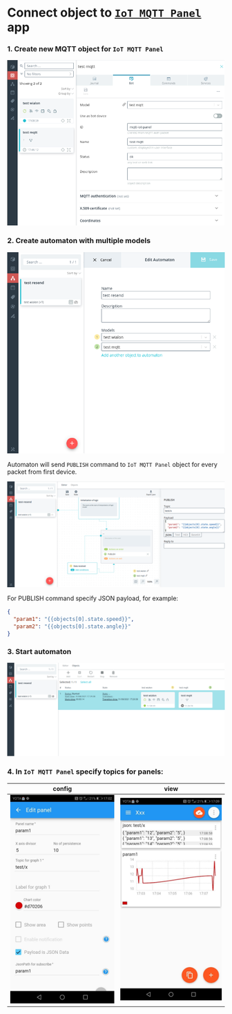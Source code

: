 # Connect object to [`IoT MQTT Panel`](https://play.google.com/store/apps/details?id=snr.lab.iotmqttpanel.prod) app

### 1. Create new MQTT object for `IoT MQTT Panel`

![Create MQTT Object](./assets/01_panel_object.png)

### 2. Create automaton with multiple models

![Create automaton](./assets/02_create_automaton.png)

Automaton will send `PUBLISH` command to `IoT MQTT Panel` object for every packet from first device.  

![Send PUBLISH](./assets/03_automaton_publish.png)

For PUBLISH command specify JSON payload, for example:

```json
{
  "param1": "{{objects[0].state.speed}}",
  "param2": "{{objects[0].state.angle}}"
}
```

### 3. Start automaton

![Start automaton](./assets/04_automaton_start.png)

### 4. In `IoT MQTT Panel` specify topics for panels:

config | view
-------|-----
![Panel config](./assets/05_panel_config.jpg) | ![Panel view](./assets/06_panel_view.jpg)




